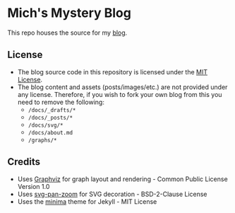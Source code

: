 # Mich's Mystery Blog
This repo houses the source for my [blog](https://zkxs.github.io/).

## License
- The blog source code in this repository is licensed under the [MIT License](LICENSE.txt).
- The blog content and assets (posts/images/etc.) are not provided under any license. Therefore, if you wish to fork your own blog from this you need to remove the following:
  - `/docs/_drafts/*`
  - `/docs/_posts/*`
  - `/docs/svg/*`
  - `/docs/about.md`
  - `/graphs/*`

## Credits
- Uses [Graphviz](https://graphviz.org/) for graph layout and rendering - Common Public License Version 1.0
- Uses [svg-pan-zoom](https://github.com/bumbu/svg-pan-zoom) for SVG decoration - BSD-2-Clause License
- Uses the [minima](https://github.com/jekyll/minima) theme for Jekyll - MIT License
